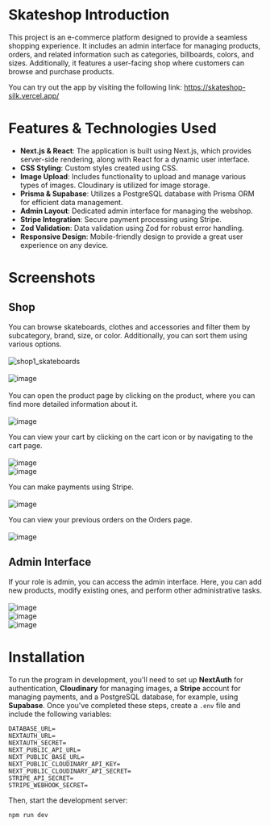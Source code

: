 # Skateshop Introduction

This project is an e-commerce platform designed to provide a seamless shopping experience. It includes an admin interface for managing products, orders, and related information such as categories, billboards, colors, and sizes. Additionally, it features a user-facing shop where customers can browse and purchase products.

You can try out the app by visiting the following link: https://skateshop-silk.vercel.app/

# Features & Technologies Used

- **Next.js & React**: The application is built using Next.js, which provides server-side rendering, along with React for a dynamic user interface.
- **CSS Styling**: Custom styles created using CSS.
- **Image Upload**: Includes functionality to upload and manage various types of images. Cloudinary is utilized for image storage.
- **Prisma & Supabase**: Utilizes a PostgreSQL database with Prisma ORM for efficient data management.
- **Admin Layout**: Dedicated admin interface for managing the webshop.
- **Stripe Integration**: Secure payment processing using Stripe.
- **Zod Validation**: Data validation using Zod for robust error handling.
- **Responsive Design**: Mobile-friendly design to provide a great user experience on any device.

# Screenshots

## Shop
You can browse skateboards, clothes and accessories and filter them by subcategory, brand, size, or color. Additionally, you can sort them using various options. <br /><br />
![shop1_skateboards](https://github.com/tamadam/skateshop/assets/60942087/9826c0a5-7de3-4181-8f64-30a4a94ea9ea)
<br /><br />
![image](https://github.com/tamadam/skateshop/assets/60942087/545766be-f880-433a-a4b3-9cc13a24701f)
<br /><br />
You can open the product page by clicking on the product, where you can find more detailed information about it.
<br /><br />
![image](https://github.com/tamadam/skateshop/assets/60942087/15f691c2-de2d-4e44-afd7-72fce4eb5d0d)

You can view your cart by clicking on the cart icon or by navigating to the cart page. <br /><br />
![image](https://github.com/tamadam/skateshop/assets/60942087/d177a7f0-48fc-4792-bf2a-d978024f657f) <br />
![image](https://github.com/tamadam/skateshop/assets/60942087/f2849ec7-3937-4504-9a4e-1a31c7a1680b)

You can make payments using Stripe. <br /><br />
![image](https://github.com/tamadam/skateshop/assets/60942087/3e8865b0-c1bf-4efb-8b62-fe0cd3c9568e)

You can view your previous orders on the Orders page. <br /><br />
![image](https://github.com/tamadam/skateshop/assets/60942087/a763a178-96d6-455d-bb63-c1e785a09b50)


## Admin Interface
If your role is admin, you can access the admin interface. Here, you can add new products, modify existing ones, and perform other administrative tasks.
<br /><br />
![image](https://github.com/tamadam/skateshop/assets/60942087/bb424cfe-fd35-4828-980f-098f836ef117)
<br />
![image](https://github.com/tamadam/skateshop/assets/60942087/f9547ad3-608c-4c8a-a7d8-ea792fc3390d)
<br />
![image](https://github.com/tamadam/skateshop/assets/60942087/f0ab187d-f9e7-48fb-9854-d4baaf2a9427)

# Installation

To run the program in development, you'll need to set up **NextAuth** for authentication, **Cloudinary** for managing images, a **Stripe** account for managing payments, and a PostgreSQL database, for example, using **Supabase**. Once you've completed these steps, create a `.env` file and include the following variables:

```
DATABASE_URL=
NEXTAUTH_URL=
NEXTAUTH_SECRET=
NEXT_PUBLIC_API_URL=
NEXT_PUBLIC_BASE_URL=
NEXT_PUBLIC_CLOUDINARY_API_KEY= 
NEXT_PUBLIC_CLOUDINARY_API_SECRET= 
STRIPE_API_SECRET=
STRIPE_WEBHOOK_SECRET=
```

Then, start the development server:

```bash
npm run dev
```


